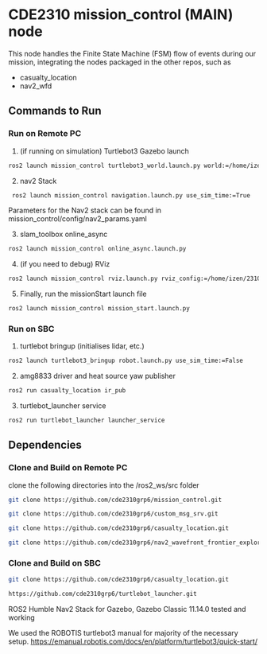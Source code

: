 # CDE2310 mission_control (MAIN) node

This node handles the Finite State Machine (FSM) flow of events during our mission, integrating the nodes packaged in the other repos, such as 
 - casualty_location
 - nav2_wfd


## Commands to Run

### Run on Remote PC
1. (if running on simulation) Turtlebot3 Gazebo launch
  ```bash
  ros2 launch mission_control turtlebot3_world.launch.py world:=/home/izen/custom_models/test2/model.sdf
  ```

2. nav2 Stack
 ```bash
  ros2 launch mission_control navigation.launch.py use_sim_time:=True
  ```
Parameters for the Nav2 stack can be found in mission_control/config/nav2_params.yaml

3. slam_toolbox online_async
 ```bash
 ros2 launch mission_control online_async.launch.py
 ```

4. (if you need to debug) RViz
 ```bash
 ros2 launch mission_control rviz.launch.py rviz_config:=/home/izen/2310_workspace/src/autonomous-explorer-node/rviz_config/frontier_view.rviz
 ```

5. Finally, run the missionStart launch file
```bash
ros2 launch mission_control mission_start.launch.py
```

### Run on SBC
1. turtlebot bringup (initialises lidar, etc.)
```bash
ros2 launch turtlebot3_bringup robot.launch.py use_sim_time:=False
```

2. amg8833 driver and heat source yaw publisher
```bash
ros2 run casualty_location ir_pub
```

3. turtlebot_launcher service
```bash
ros2 run turtlebot_launcher launcher_service
```


## Dependencies

### Clone and Build on Remote PC
clone the following directories into the /ros2_ws/src folder
```bash
git clone https://github.com/cde2310grp6/mission_control.git
```
```bash
git clone https://github.com/cde2310grp6/custom_msg_srv.git
```
```bash
git clone https://github.com/cde2310grp6/casualty_location.git
```
```bash
git clone https://github.com/cde2310grp6/nav2_wavefront_frontier_exploration.git
```

### Clone and Build on SBC
```bash
git clone https://github.com/cde2310grp6/casualty_location.git
```
```bash
https://github.com/cde2310grp6/turtlebot_launcher.git
```

ROS2 Humble
Nav2 Stack
for Gazebo, Gazebo Classic 11.14.0 tested and working


We used the ROBOTIS turtlebot3 manual for majority of the necessary setup.
https://emanual.robotis.com/docs/en/platform/turtlebot3/quick-start/
